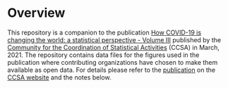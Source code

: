 
# Overview

This repository is a companion to the publication
[How COVID-19 is changing the world: a statistical perspective - Volume III][pub-v3]
published by the [Community for the Coordination of Statistical Activities][ccsa] (CCSA) in March, 2021.
The repository contains data files for the figures used in the publication where contributing
organizations have chosen to make them available as open data. For details please refer to the
[publication][pub-v3] on the [CCSA website][ccsa] and the notes below.




[ccsa]:   https://unstats.un.org/unsd/ccsa/
[pub-v3]: https://unstats.un.org/unsd/ccsa/
